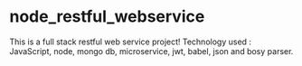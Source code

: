 # node_restful_webservice
This is a full stack restful web service  project! Technology used : JavaScript, node, mongo db, microservice, jwt, babel, json and bosy parser.
